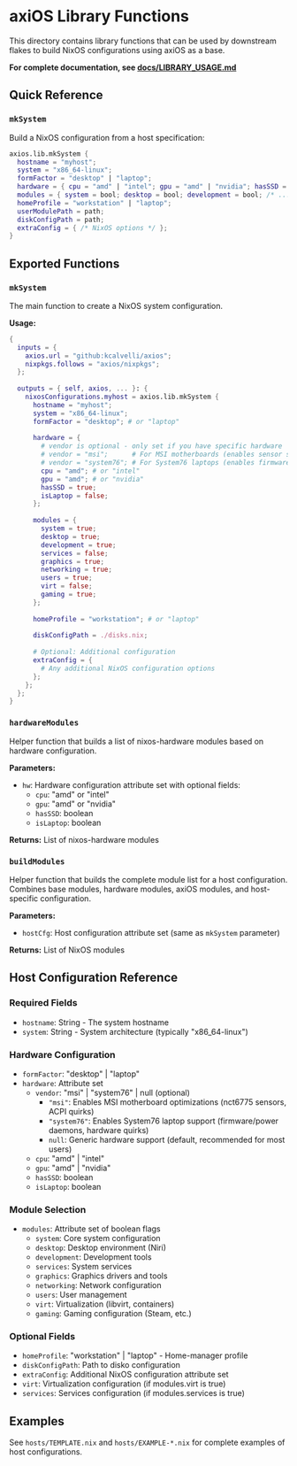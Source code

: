 # axiOS Library Functions

This directory contains library functions that can be used by downstream flakes to build NixOS configurations using axiOS as a base.

**For complete documentation, see [docs/LIBRARY_USAGE.md](../docs/LIBRARY_USAGE.md)**

## Quick Reference

### `mkSystem`

Build a NixOS configuration from a host specification:

```nix
axios.lib.mkSystem {
  hostname = "myhost";
  system = "x86_64-linux";
  formFactor = "desktop" | "laptop";
  hardware = { cpu = "amd" | "intel"; gpu = "amd" | "nvidia"; hasSSD = bool; isLaptop = bool; };
  modules = { system = bool; desktop = bool; development = bool; /* ... */ };
  homeProfile = "workstation" | "laptop";
  userModulePath = path;
  diskConfigPath = path;
  extraConfig = { /* NixOS options */ };
}
```

## Exported Functions

### `mkSystem`

The main function to create a NixOS system configuration.

**Usage:**
```nix
{
  inputs = {
    axios.url = "github:kcalvelli/axios";
    nixpkgs.follows = "axios/nixpkgs";
  };
  
  outputs = { self, axios, ... }: {
    nixosConfigurations.myhost = axios.lib.mkSystem {
      hostname = "myhost";
      system = "x86_64-linux";
      formFactor = "desktop"; # or "laptop"
      
      hardware = {
        # vendor is optional - only set if you have specific hardware
        # vendor = "msi";      # For MSI motherboards (enables sensor support)
        # vendor = "system76"; # For System76 laptops (enables firmware daemons)
        cpu = "amd"; # or "intel"
        gpu = "amd"; # or "nvidia"
        hasSSD = true;
        isLaptop = false;
      };
      
      modules = {
        system = true;
        desktop = true;
        development = true;
        services = false;
        graphics = true;
        networking = true;
        users = true;
        virt = false;
        gaming = true;
      };
      
      homeProfile = "workstation"; # or "laptop"
      
      diskConfigPath = ./disks.nix;
      
      # Optional: Additional configuration
      extraConfig = {
        # Any additional NixOS configuration options
      };
    };
  };
}
```

### `hardwareModules`

Helper function that builds a list of nixos-hardware modules based on hardware configuration.

**Parameters:**
- `hw`: Hardware configuration attribute set with optional fields:
  - `cpu`: "amd" or "intel"
  - `gpu`: "amd" or "nvidia"
  - `hasSSD`: boolean
  - `isLaptop`: boolean

**Returns:** List of nixos-hardware modules

### `buildModules`

Helper function that builds the complete module list for a host configuration. Combines base modules, hardware modules, axiOS modules, and host-specific configuration.

**Parameters:**
- `hostCfg`: Host configuration attribute set (same as `mkSystem` parameter)

**Returns:** List of NixOS modules

## Host Configuration Reference

### Required Fields
- `hostname`: String - The system hostname
- `system`: String - System architecture (typically "x86_64-linux")

### Hardware Configuration
- `formFactor`: "desktop" | "laptop"
- `hardware`: Attribute set
  - `vendor`: "msi" | "system76" | null (optional)
    - `"msi"`: Enables MSI motherboard optimizations (nct6775 sensors, ACPI quirks)
    - `"system76"`: Enables System76 laptop support (firmware/power daemons, hardware quirks)
    - `null`: Generic hardware support (default, recommended for most users)
  - `cpu`: "amd" | "intel"
  - `gpu`: "amd" | "nvidia"
  - `hasSSD`: boolean
  - `isLaptop`: boolean

### Module Selection
- `modules`: Attribute set of boolean flags
  - `system`: Core system configuration
  - `desktop`: Desktop environment (Niri)
  - `development`: Development tools
  - `services`: System services
  - `graphics`: Graphics drivers and tools
  - `networking`: Network configuration
  - `users`: User management
  - `virt`: Virtualization (libvirt, containers)
  - `gaming`: Gaming configuration (Steam, etc.)

### Optional Fields
- `homeProfile`: "workstation" | "laptop" - Home-manager profile
- `diskConfigPath`: Path to disko configuration
- `extraConfig`: Additional NixOS configuration attribute set
- `virt`: Virtualization configuration (if modules.virt is true)
- `services`: Services configuration (if modules.services is true)

## Examples

See `hosts/TEMPLATE.nix` and `hosts/EXAMPLE-*.nix` for complete examples of host configurations.
